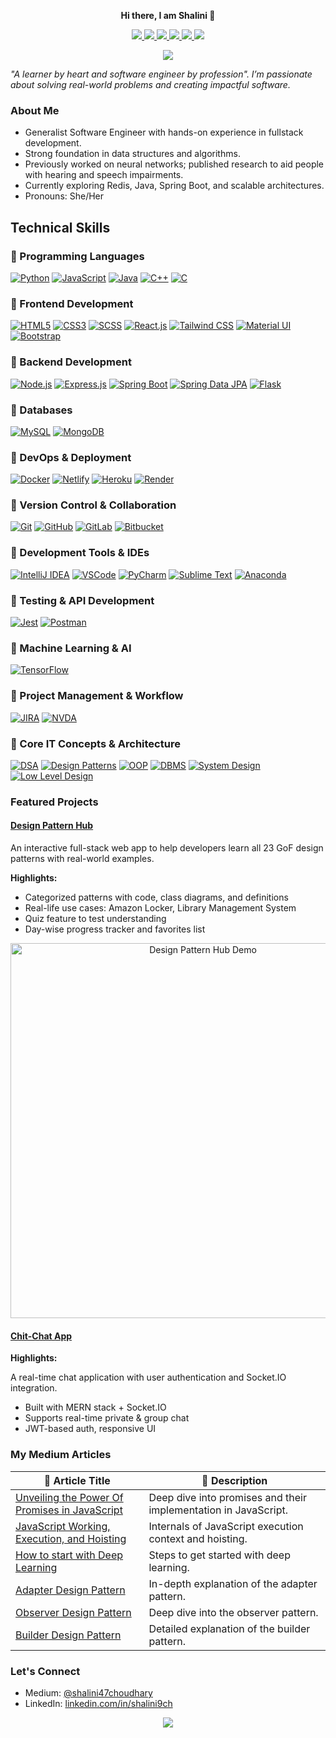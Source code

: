 <p align="center"><b>Hi there, I am Shalini 👋</b></p>

<p align="center">
  <a href="https://www.linkedin.com/in/shalini9ch/">
    <img src="https://img.shields.io/badge/-LinkedIn-0e76a8?style=flat-square&logo=Linkedin&logoColor=white" />
  </a>
  <a href="https://portfolio-shalini.netlify.app/">
    <img src="https://img.shields.io/badge/Website-3b5998?style=flat-square&logo=google-chrome&logoColor=white" />
  </a>
  <a href="https://medium.com/@shalini47choudhary">
    <img src="https://img.shields.io/badge/Medium-12100E?style=flat-square&logo=Medium&logoColor=white" />
  </a>
  <a href="https://dev.to/shalini47ch">
    <img src="https://img.shields.io/badge/Dev-12100E?style=flat-square&logo=Dev&logoColor=white" />
  </a>
  <a href="https://linktr.ee/shalini9">
    <img src="https://img.shields.io/badge/Linktree-39E09B.svg?style=flat-square&logo=Linktree&logoColor=white" />
  </a>
  <a href="https://leetcode.com/shalini47choudhary/">
    <img src="https://img.shields.io/badge/LeetCode-FFA116?style=flat-square&logo=LeetCode&logoColor=white" />
  </a>
</p>

<p align="center">
  <img src="https://readme-typing-svg.herokuapp.com?color=%23F7B12C&lines=Software+Engineer%7CFullstack+Developer%7CLoves+Design+Patterns" />
</p>



_"A learner by heart and software engineer by profession". I’m passionate about solving real-world problems and creating impactful software._

### About Me

- Generalist Software Engineer with hands-on experience in fullstack development.
- Strong foundation in data structures and algorithms.
- Previously worked on neural networks; published research to aid people with hearing and speech impairments.
- Currently exploring Redis, Java, Spring Boot, and scalable architectures.
- Pronouns: She/Her



## Technical Skills

### 🔹 Programming Languages
[![Python](https://img.shields.io/badge/Python-3776AB?style=for-the-badge&logo=python&logoColor=white)](https://www.python.org/)
[![JavaScript](https://img.shields.io/badge/JavaScript-F7DF1E?style=for-the-badge&logo=javascript&logoColor=black)](https://developer.mozilla.org/en-US/docs/Web/JavaScript)
[![Java](https://img.shields.io/badge/Java-ED8B00?style=for-the-badge&logo=openjdk&logoColor=white)](https://www.oracle.com/java/)
[![C++](https://img.shields.io/badge/C++-00599C?style=for-the-badge&logo=cplusplus&logoColor=white)](https://isocpp.org/)
[![C](https://img.shields.io/badge/C-A8B9CC?style=for-the-badge&logo=c&logoColor=black)](https://en.wikipedia.org/wiki/C_(programming_language))

### 🔹 Frontend Development
[![HTML5](https://img.shields.io/badge/HTML5-E34F26?style=for-the-badge&logo=html5&logoColor=white)](https://developer.mozilla.org/en-US/docs/Web/HTML)
[![CSS3](https://img.shields.io/badge/CSS3-1572B6?style=for-the-badge&logo=css3&logoColor=white)](https://developer.mozilla.org/en-US/docs/Web/CSS)
[![SCSS](https://img.shields.io/badge/SCSS-CC6699?style=for-the-badge&logo=sass&logoColor=white)](https://sass-lang.com/)
[![React.js](https://img.shields.io/badge/React-61DAFB?style=for-the-badge&logo=react&logoColor=black)](https://reactjs.org/)
[![Tailwind CSS](https://img.shields.io/badge/Tailwind_CSS-38B2AC?style=for-the-badge&logo=tailwind-css&logoColor=white)](https://tailwindcss.com/)
[![Material UI](https://img.shields.io/badge/Material_UI-0081CB?style=for-the-badge&logo=mui&logoColor=white)](https://mui.com/)
[![Bootstrap](https://img.shields.io/badge/Bootstrap-7952B3?style=for-the-badge&logo=bootstrap&logoColor=white)](https://getbootstrap.com/)

### 🔹 Backend Development
[![Node.js](https://img.shields.io/badge/Node.js-339933?style=for-the-badge&logo=nodedotjs&logoColor=white)](https://nodejs.org/)
[![Express.js](https://img.shields.io/badge/Express.js-000000?style=for-the-badge&logo=express&logoColor=white)](https://expressjs.com/)
[![Spring Boot](https://img.shields.io/badge/Spring%20Boot-6DB33F?style=for-the-badge&logo=springboot&logoColor=white)](https://spring.io/projects/spring-boot) 
[![Spring Data JPA](https://img.shields.io/badge/Spring%20Data%20JPA-6DB33F?style=for-the-badge&logo=spring&logoColor=white)](https://spring.io/projects/spring-data-jpa) 
[![Flask](https://img.shields.io/badge/Flask-000000?style=for-the-badge&logo=flask&logoColor=white)](https://flask.palletsprojects.com/)



### 🔹 Databases
[![MySQL](https://img.shields.io/badge/MySQL-4479A1?style=for-the-badge&logo=mysql&logoColor=white)](https://www.mysql.com/)
[![MongoDB](https://img.shields.io/badge/MongoDB-47A248?style=for-the-badge&logo=mongodb&logoColor=white)](https://www.mongodb.com/)

### 🔹 DevOps & Deployment
[![Docker](https://img.shields.io/badge/Docker-2496ED?style=for-the-badge&logo=docker&logoColor=white)](https://www.docker.com/)
[![Netlify](https://img.shields.io/badge/Netlify-00C7B7?style=for-the-badge&logo=netlify&logoColor=white)](https://www.netlify.com/)
[![Heroku](https://img.shields.io/badge/Heroku-430098?style=for-the-badge&logo=heroku&logoColor=white)](https://www.heroku.com/)
[![Render](https://img.shields.io/badge/Render-46E3B7?style=for-the-badge&logo=render&logoColor=white)](https://render.com/)

### 🔹 Version Control & Collaboration
[![Git](https://img.shields.io/badge/Git-F05032?style=for-the-badge&logo=git&logoColor=white)](https://git-scm.com/)
[![GitHub](https://img.shields.io/badge/GitHub-181717?style=for-the-badge&logo=github&logoColor=white)](https://github.com/)
[![GitLab](https://img.shields.io/badge/GitLab-FC6D26?style=for-the-badge&logo=gitlab&logoColor=white)](https://gitlab.com/)
[![Bitbucket](https://img.shields.io/badge/Bitbucket-0052CC?style=for-the-badge&logo=bitbucket&logoColor=white)](https://bitbucket.org/)

### 🔹 Development Tools & IDEs
[![IntelliJ IDEA](https://img.shields.io/badge/IntelliJ%20IDEA-000000?style=for-the-badge&logo=intellijidea&logoColor=white)](https://www.jetbrains.com/idea/)
[![VSCode](https://img.shields.io/badge/VSCode-007ACC?style=for-the-badge&logo=visualstudiocode&logoColor=white)](https://code.visualstudio.com/)
[![PyCharm](https://img.shields.io/badge/PyCharm-000000?style=for-the-badge&logo=pycharm&logoColor=white)](https://www.jetbrains.com/pycharm/)
[![Sublime Text](https://img.shields.io/badge/Sublime%20Text-FF9800?style=for-the-badge&logo=sublimetext&logoColor=white)](https://www.sublimetext.com/)
[![Anaconda](https://img.shields.io/badge/Anaconda-44A833?style=for-the-badge&logo=anaconda&logoColor=white)](https://www.anaconda.com/)

### 🔹 Testing & API Development
[![Jest](https://img.shields.io/badge/Jest-C21325?style=for-the-badge&logo=jest&logoColor=white)](https://jestjs.io/)
[![Postman](https://img.shields.io/badge/Postman-FF6C37?style=for-the-badge&logo=postman&logoColor=white)](https://www.postman.com/)

### 🔹 Machine Learning & AI
[![TensorFlow](https://img.shields.io/badge/TensorFlow-FF6F00?style=for-the-badge&logo=tensorflow&logoColor=white)](https://www.tensorflow.org/)

### 🔹 Project Management & Workflow
[![JIRA](https://img.shields.io/badge/JIRA-0052CC?style=for-the-badge&logo=jira&logoColor=white)](https://www.atlassian.com/software/jira)
[![NVDA](https://img.shields.io/badge/NVDA-0078D4?style=for-the-badge)]()

### 🔹 Core IT Concepts & Architecture
[![DSA](https://img.shields.io/badge/Data%20Structures%20%26%20Algorithms-FFD700?style=for-the-badge)]()
[![Design Patterns](https://img.shields.io/badge/Design%20Patterns-007ACC?style=for-the-badge)]()
[![OOP](https://img.shields.io/badge/Object%20Oriented%20Programming-FF6B6B?style=for-the-badge)]()
[![DBMS](https://img.shields.io/badge/Database%20Management%20Systems-4CAF50?style=for-the-badge)]()
[![System Design](https://img.shields.io/badge/System%20Design-9C27B0?style=for-the-badge)]()
[![Low Level Design](https://img.shields.io/badge/Low%20Level%20Design-E91E63?style=for-the-badge)]()



### Featured Projects

####  [Design Pattern Hub](https://design-hub-frontend-theta.vercel.app/)

An interactive full-stack web app to help developers learn all 23 GoF design patterns with real-world examples.

**Highlights:**

- Categorized patterns with code, class diagrams, and definitions
- Real-life use cases: Amazon Locker, Library Management System
- Quiz feature to test understanding
- Day-wise progress tracker and favorites list

<p align="center">
  <img src="design-hub-demo.gif" alt="Design Pattern Hub Demo" width="600"/>
</p>

#### [Chit-Chat App](https://github.com/shalini47ch/chit-chat-frontend)

**Highlights:**

A real-time chat application with user authentication and Socket.IO integration.

- Built with MERN stack + Socket.IO
- Supports real-time private & group chat
- JWT-based auth, responsive UI




### My Medium Articles

| 📝 Article Title | 📖 Description |
|------------------|----------------|
| [Unveiling the Power Of Promises in JavaScript](https://medium.com/@shalini47choudhary/unveiling-the-power-of-promises-in-javascript-739c6a243464) | Deep dive into promises and their implementation in JavaScript. |
| [JavaScript Working, Execution, and Hoisting](https://medium.com/@shalini47choudhary/javascript-working-execution-and-hoisting-e0232074b22d) | Internals of JavaScript execution context and hoisting. |
| [How to start with Deep Learning](https://medium.com/@shalini47choudhary/how-to-start-with-deep-learning-b87ad4238ca4) | Steps to get started with deep learning. |
| [Adapter Design Pattern](https://medium.com/@shalini47choudhary/adapter-design-pattern-your-key-to-compatibility-in-coding-1d448014db2f) | In-depth explanation of the adapter pattern. |
| [Observer Design Pattern](https://medium.com/@shalini47choudhary/diving-deep-into-observer-design-pattern-73b9480d22cf) | Deep dive into the observer pattern. |
| [Builder Design Pattern](https://medium.com/@shalini47choudhary/diving-deep-into-builder-design-pattern-4f414997b223) | Detailed explanation of the builder pattern. |



### Let's Connect
- Medium: [@shalini47choudhary](https://medium.com/@shalini47choudhary)
- LinkedIn: [linkedin.com/in/shalini9ch](https://www.linkedin.com/in/shalini9ch/)


<p align="center">
  <img src="https://visitor-badge.laobi.icu/badge?page_id=shalini47ch.shalini47ch" />
</p>
